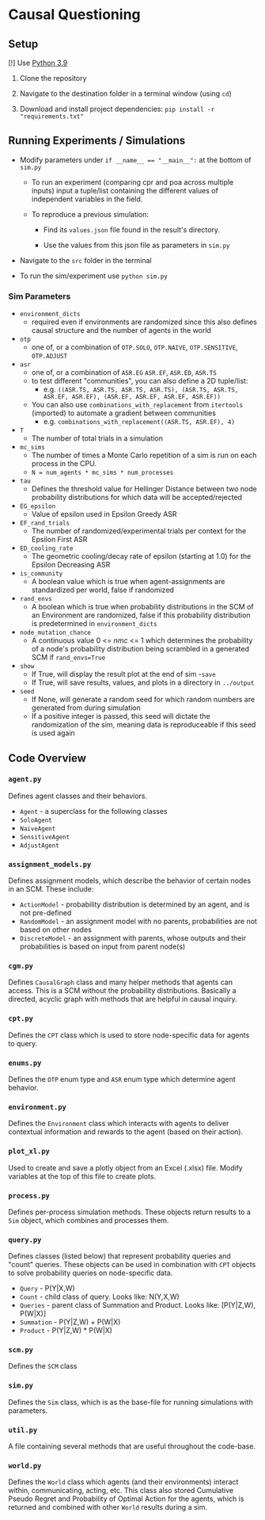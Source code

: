
#  Causal Questioning

## Setup

[!] Use [Python 3.9](https://www.python.org/downloads/)

1. Clone the repository

2. Navigate to the destination folder in a terminal window (using `cd`)

3. Download and install project dependencies: `pip install -r "requirements.txt"`

## Running Experiments / Simulations

- Modify parameters under `if __name__ == "__main__":` at the bottom of `sim.py`
	- To run an experiment (comparing cpr and poa across multiple inputs) input a tuple/list containing the different values of independent variables in the field.

	- To reproduce a previous simulation:
		- Find its `values.json` file found in the result's directory.

		- Use the values from this json file as parameters in `sim.py`
	

- Navigate to the `src` folder in the terminal

- To run the sim/experiment use `python sim.py`

### Sim Parameters
- `environment_dicts`
	- required even if environments are randomized since this also defines causal structure and the number of agents in the world
- `otp`
	- one of, or a combination of `OTP.SOLO`, `OTP.NAIVE`, `OTP.SENSITIVE`, `OTP.ADJUST`
- `asr`
	- one of, or a combination of `ASR.EG` `ASR.EF`, `ASR.ED`, `ASR.TS`
	- to test different "communities", you can also define a 2D tuple/list:
		- e.g. `((ASR.TS, ASR.TS, ASR.TS, ASR.TS), (ASR.TS, ASR.TS, ASR.EF, ASR.EF), (ASR.EF, ASR.EF, ASR.EF, ASR.EF))`
	- You can also use `combinations_with_replacement` from `itertools` (imported) to automate a gradient between communities
		- e.g. `combinations_with_replacement((ASR.TS, ASR.EF), 4)`
- `T`
	- The number of total trials in a simulation
- `mc_sims`
	- The number of times a Monte Carlo repetition of a sim is run on each process in the CPU.
	- `N = num_agents * mc_sims * num_processes`
- `tau`
	- Defines the threshold value for Hellinger Distance between two node probability distributions for which data will be accepted/rejected
- `EG_epsilon`
	- Value of epsilon used in Epsilon Greedy ASR
- `EF_rand_trials`
	- The number of randomized/experimental trials per context for the Epsilon First ASR
- `ED_cooling_rate`
	- The geometric cooling/decay rate of epsilon (starting at 1.0) for the Epsilon Decreasing ASR
- `is_community`
	- A boolean value which is true when agent-assignments are standardized per world, false if randomized
- `rand_envs`
	- A boolean which is true when probability distributions in the SCM of an Environment are randomized, false if this probability distribution is predetermined in `environment_dicts`
- `node_mutation_chance`
	- A continuous value 0 <= _nmc_ <= 1 which determines the probability of a node's probability distribution being scrambled in a generated SCM if `rand_envs=True`
- `show`
	- If True, will display the result plot at the end of sim
-`save`
	- If True, will save results, values, and plots in a directory in `../output`
- `seed`
	- If None, will generate a random seed for which random numbers are generated from during simulation
	- If a positive integer is passed, this seed will dictate the randomization of the sim, meaning data is reproduceable if this seed is used again

## Code Overview
### `agent.py`
Defines agent classes and their behaviors.
- `Agent` - a superclass for the following classes
- `SoloAgent`
- `NaiveAgent`
- `SensitiveAgent`
- `AdjustAgent` 
### `assignment_models.py`
Defines assignment models, which describe the behavior of certain nodes in an SCM. These include:
- `ActionModel` - probability distribution is determined by an agent, and is not pre-defined
- `RandomModel` - an assignment model with no parents, probabilities are not based on other nodes
- `DiscreteModel` - an assignment with parents, whose outputs and their probabilities is based on input from parent node(s)
### `cgm.py`
Defines `CausalGraph` class and many helper methods that agents can access. This is a SCM without the probability distributions. Basically a directed, acyclic graph with methods that are helpful in causal inquiry.
### `cpt.py`
Defines the `CPT` class which is used to store node-specific data for agents to query.
### `enums.py`
Defines the `OTP` enum type and `ASR` enum type which determine agent behavior.
### `environment.py`
Defines the `Environment` class which interacts with agents to deliver contextual information and rewards to the agent (based on their action).
### `plot_xl.py`
Used to create and save a plotly object from an Excel (.xlsx) file. Modify variables at the top of this file to create plots.
### `process.py`
Defines per-process simulation methods. These objects return results to a `Sim` object, which combines and processes them.
### `query.py`
Defines classes (listed below) that represent probability queries and "count" queries. These objects can be used in combination with `CPT` objects to solve probability queries on node-specific data.
- `Query` - P(Y|X,W)
- `Count` - child class of query. Looks like: N(Y,X,W)
- `Queries` - parent class of Summation and Product. Looks like: [P(Y|Z,W), P(W|X)]
- `Summation` - P(Y|Z,W) + P(W|X) 
- `Product` - P(Y|Z,W) * P(W|X)
### `scm.py`
Defines the `SCM` class
### `sim.py`
Defines the `Sim` class, which is as the base-file for running simulations with parameters.
### `util.py`
A file containing several methods that are useful throughout the code-base.
### `world.py`
Defines the `World` class which agents (and their environments) interact within, communicating, acting, etc. This class also stored Cumulative Pseudo Regret and Probability of Optimal Action for the agents, which is returned and combined with other `World` results during a sim.